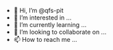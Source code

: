 - 👋 Hi, I’m @qfs-pit
- 👀 I’m interested in ...
- 🌱 I’m currently learning ...
- 💞️ I’m looking to collaborate on ...
- 📫 How to reach me ...

<!---
qfs-pit/qfs-pit is a ✨ special ✨ repository because its `README.md` (this file) appears on your GitHub profile.
You can click the Preview link to take a look at your changes.
--->
